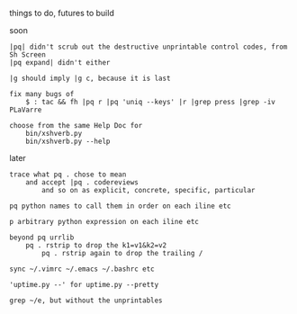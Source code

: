 things to do, futures to build

soon

    |pq| didn't scrub out the destructive unprintable control codes, from Sh Screen
    |pq expand| didn't either

    |g should imply |g c, because it is last

    fix many bugs of
        $ : tac && fh |pq r |pq 'uniq --keys' |r |grep press |grep -iv PLaVarre

    choose from the same Help Doc for
        bin/xshverb.py
        bin/xshverb.py --help

later

    trace what pq . chose to mean
        and accept |pq . codereviews
            and so on as explicit, concrete, specific, particular

    pq python names to call them in order on each iline etc

    p arbitrary python expression on each iline etc

    beyond pq urrlib
        pq . rstrip to drop the k1=v1&k2=v2
            pq . rstrip again to drop the trailing /

    sync ~/.vimrc ~/.emacs ~/.bashrc etc

    'uptime.py --' for uptime.py --pretty

    grep ~/e, but without the unprintables
